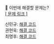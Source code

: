 👻 이번에 해결할 문제는? <br>
[[ 문제 링크 ]](https://school.programmers.co.kr/learn/courses/30/lessons/1845)

신민규: [해결 코드](https://github.com/uykm/algorithm-codes-java/blob/main/%ED%94%84%EB%A1%9C%EA%B7%B8%EB%9E%98%EB%A8%B8%EC%8A%A4/1/1845.%E2%80%85%ED%8F%B0%EC%BC%93%EB%AA%AC/%ED%8F%B0%EC%BC%93%EB%AA%AC.java) <br>
권현욱: [해결 코드]() <br>
최명후: [해결 코드]()
